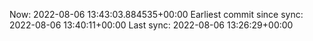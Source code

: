 Now: 2022-08-06 13:43:03.884535+00:00 Earliest commit since sync: 2022-08-06 13:40:11+00:00 Last sync: 2022-08-06 13:26:29+00:00
